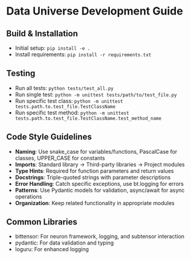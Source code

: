 # Data Universe Development Guide

## Build & Installation
- Initial setup: `pip install -e .`
- Install requirements: `pip install -r requirements.txt`

## Testing
- Run all tests: `python tests/test_all.py`
- Run single test: `python -m unittest tests/path/to/test_file.py`
- Run specific test class: `python -m unittest tests.path.to.test_file.TestClassName`
- Run specific test method: `python -m unittest tests.path.to.test_file.TestClassName.test_method_name`

## Code Style Guidelines
- **Naming**: Use snake_case for variables/functions, PascalCase for classes, UPPER_CASE for constants
- **Imports**: Standard library → Third-party libraries → Project modules
- **Type Hints**: Required for function parameters and return values
- **Docstrings**: Triple-quoted strings with parameter descriptions
- **Error Handling**: Catch specific exceptions, use bt.logging for errors
- **Patterns**: Use Pydantic models for validation, async/await for async operations
- **Organization**: Keep related functionality in appropriate modules

## Common Libraries
- bittensor: For neuron framework, logging, and subtensor interaction
- pydantic: For data validation and typing
- loguru: For enhanced logging